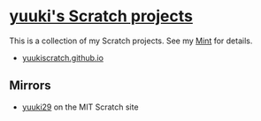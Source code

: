 # [yuuki's Scratch projects](https://yuukiscratch.github.io/)

This is a collection of my Scratch projects. See my [Mint](https://min.togetter.com/pHYSPky) for details.

* [yuukiscratch.github.io](https://yuukiscratch.github.io/)

## Mirrors

* [yuuki29](https://scratch.mit.edu/users/yuuki29/) on the MIT Scratch site

